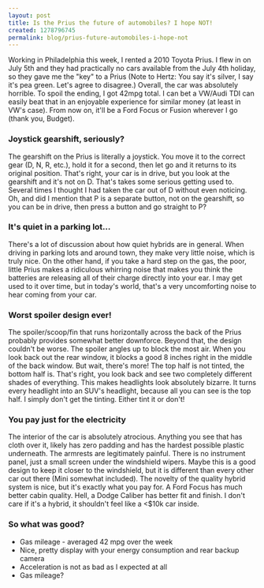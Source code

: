 ```yaml
---
layout: post
title: Is the Prius the future of automobiles? I hope NOT!
created: 1278796745
permalink: blog/prius-future-automobiles-i-hope-not
---
```

Working in Philadelphia this week, I rented a 2010 Toyota Prius. I flew in on July 5th and they had practically no cars available from the July 4th holiday, so they gave me the "key" to a Prius (Note to Hertz: You say it's silver, I say it's pea green. Let's agree to disagree.) Overall, the car was absolutely horrible. To spoil the ending, I got 42mpg total. I can bet a VW/Audi TDI can easily beat that in an enjoyable experience for similar money (at least in VW's case). From now on, it'll be a Ford Focus or Fusion wherever I go (thank you, Budget).

### Joystick gearshift, seriously? ###

The gearshift on the Prius is literally a joystick. You move it to the correct gear (D, N, R, etc.), hold it for a second, then let go and it returns to its original position. That's right, your car is in drive, but you look at the gearshift and it's not on D. That's takes some serious getting used to. Several times I thought I had taken the car out of D without even noticing. Oh, and did I mention that P is a separate button, not on the gearshift, so you can be in drive, then press a button and go straight to P?

### It's quiet in a parking lot… ###

There's a lot of discussion about how quiet hybrids are in general. When driving in parking lots and around town, they make very little noise, which is truly nice. On the other hand, if you take a hard step on the gas, the poor, little Prius makes a ridiculous whirring noise that makes you think the batteries are releasing all of their charge directly into your ear. I may get used to it over time, but in today's world, that's a very uncomforting noise to hear coming from your car.

### Worst spoiler design ever! ###

The spoiler/scoop/fin that runs horizontally across the back of the Prius probably provides somewhat better downforce. Beyond that, the design couldn't be worse. The spoiler angles up to block the most air. When you look back out the rear window, it blocks a good 8 inches right in the middle of the back window. But wait, there's more! The top half is not tinted, the bottom half is. That's right, you look back and see two completely different shades of everything. This makes headlights look absolutely bizarre. It turns every headlight into an SUV's headlight, because all you can see is the top half. I simply don't get the tinting. Either tint it or don't!

### You pay just for the electricity ###

The interior of the car is absolutely atrocious. Anything you see that has cloth over it, likely has zero padding and has the hardest possible plastic underneath. The armrests are legitimately painful. There is no instrument panel, just a small screen under the windshield wipers. Maybe this is a good design to keep it closer to the windshield, but it is different than every other car out there (Mini somewhat included). The novelty of the quality hybrid system is nice, but it's exactly what you pay for. A Ford Focus has much better cabin quality. Hell, a Dodge Caliber has better fit and finish. I don't care if it's a hybrid, it shouldn't feel like a <$10k car inside.

### So what was good? ###

 - Gas mileage - averaged 42 mpg over the week
 - Nice, pretty display with your energy consumption and rear backup camera
 - Acceleration is not as bad as I expected at all
 - Gas mileage?
